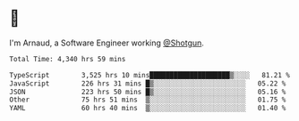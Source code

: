 # 👋

I'm Arnaud, a Software Engineer working [@Shotgun](https://shotgun.live).

<!--START_SECTION:waka-->

```txt
Total Time: 4,340 hrs 59 mins

TypeScript        3,525 hrs 10 mins████████████████████▒░░░░   81.21 %
JavaScript        226 hrs 31 mins █▒░░░░░░░░░░░░░░░░░░░░░░░   05.22 %
JSON              223 hrs 50 mins █▒░░░░░░░░░░░░░░░░░░░░░░░   05.16 %
Other             75 hrs 51 mins  ▒░░░░░░░░░░░░░░░░░░░░░░░░   01.75 %
YAML              60 hrs 40 mins  ▒░░░░░░░░░░░░░░░░░░░░░░░░   01.40 %
```

<!--END_SECTION:waka-->
